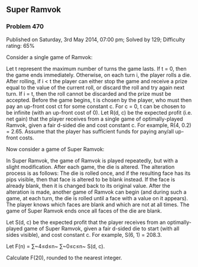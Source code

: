 Super Ramvok
------------

### Problem 470

Published on Saturday, 3rd May 2014, 07:00 pm; Solved by 129; Difficulty
rating: 65%

Consider a single game of Ramvok:

Let t represent the maximum number of turns the game lasts. If t = 0,
then the game ends immediately. Otherwise, on each turn i, the player
rolls a die. After rolling, if i \< t the player can either stop the
game and receive a prize equal to the value of the current roll, or
discard the roll and try again next turn. If i = t, then the roll cannot
be discarded and the prize must be accepted. Before the game begins, t
is chosen by the player, who must then pay an up-front cost ct for some
constant c. For c = 0, t can be chosen to be infinite (with an up-front
cost of 0). Let R(d, c) be the expected profit (i.e. net gain) that the
player receives from a single game of optimally-played Ramvok, given a
fair d-sided die and cost constant c. For example, R(4, 0.2) = 2.65.
Assume that the player has sufficient funds for paying any/all up-front
costs.

Now consider a game of Super Ramvok:

In Super Ramvok, the game of Ramvok is played repeatedly, but with a
slight modification. After each game, the die is altered. The alteration
process is as follows: The die is rolled once, and if the resulting face
has its pips visible, then that face is altered to be blank instead. If
the face is already blank, then it is changed back to its original
value. After the alteration is made, another game of Ramvok can begin
(and during such a game, at each turn, the die is rolled until a face
with a value on it appears). The player knows which faces are blank and
which are not at all times. The game of Super Ramvok ends once all faces
of the die are blank.

Let S(d, c) be the expected profit that the player receives from an
optimally-played game of Super Ramvok, given a fair d-sided die to start
(with all sides visible), and cost constant c. For example, S(6, 1) =
208.3.

Let F(n) = ∑~4≤d≤n~ ∑~0≤c≤n~ S(d, c).

Calculate F(20), rounded to the nearest integer.
